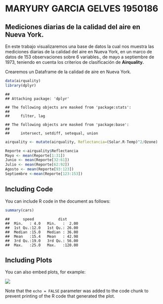 MARYURY GARCIA GELVES 1950186
================

## Mediciones diarias de la calidad del aire en Nueva York.

En este trabajo visualizaremos una base de datos la cual nos muestra las
mediciones diarias de la calidad del aire en Nueva York, en un marco de
datos de 153 observaciones sobre 6 variables., de mayo a septiembre de
1973, teniendo en cuenta los criterios de clasificación de
**Airquality.**

Crearemos un Dataframe de la calidad de aire en Nueva York.

``` r
data(airquality)
library(dplyr)
```

    ## 
    ## Attaching package: 'dplyr'

    ## The following objects are masked from 'package:stats':
    ## 
    ##     filter, lag

    ## The following objects are masked from 'package:base':
    ## 
    ##     intersect, setdiff, setequal, union

``` r
airquality <- mutate(airquality, Reflectancia=(Solar.R-Temp)^2/Ozone)

Reporte <-airquality$Reflectancia 
Mayo <- mean(Reporte[1:31])
Junio <- mean(Reporte[32:61])
Julio <- mean(Reporte[62:92])
Agosto <- mean(Reporte[93:123])
Septiembre <-mean(Reporte[123:153])
```

## Including Code

You can include R code in the document as follows:

``` r
summary(cars)
```

    ##      speed           dist       
    ##  Min.   : 4.0   Min.   :  2.00  
    ##  1st Qu.:12.0   1st Qu.: 26.00  
    ##  Median :15.0   Median : 36.00  
    ##  Mean   :15.4   Mean   : 42.98  
    ##  3rd Qu.:19.0   3rd Qu.: 56.00  
    ##  Max.   :25.0   Max.   :120.00

## Including Plots

You can also embed plots, for example:

![](Maryury-2-parcial-Diseño_files/figure-gfm/pressure-1.png)<!-- -->

Note that the `echo = FALSE` parameter was added to the code chunk to
prevent printing of the R code that generated the plot.
